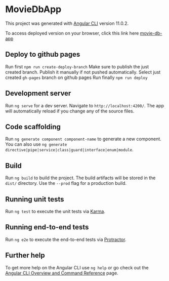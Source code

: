 # MovieDbApp

This project was generated with [Angular CLI](https://github.com/angular/angular-cli) version 11.0.2.

To access deployed version on your browser, click this link here [movie-db-app](https://denisshtupa.github.io/movie-db-app/movie-db/new-movies)

## Deploy to github pages
Run first `npm run create-deploy-branch`
Make sure to publish the just created branch. Publish it manually if not pushed automatically.
Select just created `gh-pages` branch on github pages
Run finally `npm run deploy`


## Development server

Run `ng serve` for a dev server. Navigate to `http://localhost:4200/`. The app will automatically reload if you change any of the source files.

## Code scaffolding

Run `ng generate component component-name` to generate a new component. You can also use `ng generate directive|pipe|service|class|guard|interface|enum|module`.

## Build

Run `ng build` to build the project. The build artifacts will be stored in the `dist/` directory. Use the `--prod` flag for a production build.

## Running unit tests

Run `ng test` to execute the unit tests via [Karma](https://karma-runner.github.io).

## Running end-to-end tests

Run `ng e2e` to execute the end-to-end tests via [Protractor](http://www.protractortest.org/).

## Further help

To get more help on the Angular CLI use `ng help` or go check out the [Angular CLI Overview and Command Reference](https://angular.io/cli) page.
